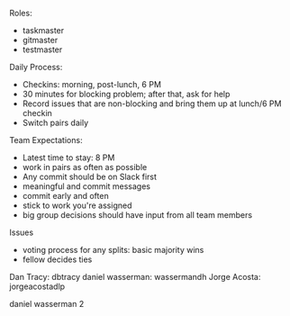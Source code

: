Roles:

* taskmaster
* gitmaster
* testmaster

Daily Process:

* Checkins: morning, post-lunch, 6 PM
* 30 minutes for blocking problem; after that, ask for help
* Record issues that are non-blocking and bring them up at lunch/6 PM checkin
* Switch pairs daily

Team Expectations:

* Latest time to stay: 8 PM
* work in pairs as often as possible
* Any commit should be on Slack first
* meaningful and commit messages
* commit early and often
* stick to work you're assigned
* big group decisions should have input from all team members

Issues

* voting process for any splits: basic majority wins
* fellow decides ties

Dan Tracy: dbtracy
daniel wasserman: wassermandh
Jorge Acosta: jorgeacostadlp

daniel wasserman 2
